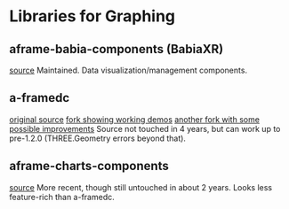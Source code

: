 # Libraries for Graphing
## aframe-babia-components (BabiaXR)
[source](https://gitlab.com/babiaxr/aframe-babia-components)
Maintained. Data visualization/management components.
## a-framedc
[original source](https://github.com/fran-aguilar/a-framedc)
[fork showing working demos](https://github.com/kylebakerio/a-framedc)
[another fork with some possible improvements](https://github.com/k6yeung/a-framedc)
Source not touched in 4 years, but can work up to pre-1.2.0 (THREE.Geometry errors beyond that).
## aframe-charts-components
[source](https://github.com/adrixp/aframe-charts-component)
More recent, though still untouched in about 2 years. Looks less feature-rich than a-framedc.
